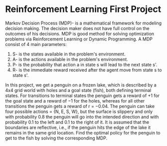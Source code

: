 # Reinforcement Learning First Project
Markov Decision Process (MDP)- is a mathematical framework for modeling decision making. The decision maker does not have full control on the outcomes of his decisions. MDP is good method for solving optimization problems via Reinforcement Learning or Dynamic Programming.
A MDP consist of 4 main parameters: 
1.	S- is the states available in the problem's environment.
2.	A- is the actions available in the problem's environment.
3.	P- is the probability that action a in state s will lead to the next state s'.
4.	R- is the immediate reward received after the agent move from state s to state s'. 

In this project, we get a penguin on a frozen lake, which is described by a 4x4 grid world with holes and a goal state (fish),
both defining terminal states. For transitions to terminal states the penguin gets a reward of +1 for the
goal state and a reward of −1 for the holes, whereas for all other transitions the penguin gets a reward of
r = −0.04. The penguin can take four possible actions = {N, E, S, W}, but the surface is slippery and only
with probability 0.8 the penguin will go into the intended direction and with probability 0.1 to the left and
0.1 to the right of it. It is assumed that the boundaries are reflective, i.e., if the penguin hits the edge of
the lake it remains in the same grid location. Find the optimal policy for the penguin to get to the fish by
solving the corresponding MDP.



